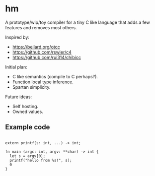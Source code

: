 # hm

A prototype/wip/toy compiler for a tiny C like language that
adds a few features and removes most others.

Inspired by:

- https://bellard.org/otcc
- https://github.com/rswier/c4
- https://github.com/rui314/chibicc

Initial plan:

- C like semantics (compile to C perhaps?).
- Function local type inference.
- Spartan simplicity.

Future ideas:

- Self hosting.
- Owned values.

## Example code

```

extern printf(s: int, ...) -> int;

fn main (argc: int, argv: **char) -> int {
  let s = argv[0];
  printf("hello from %s!", s);
  0
}

```
